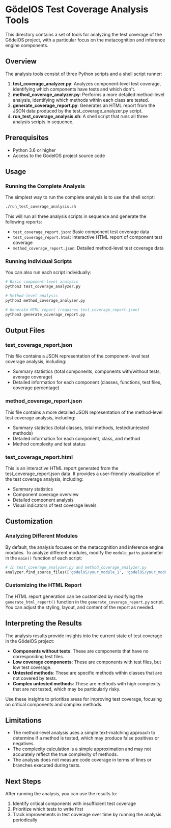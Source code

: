 # GödelOS Test Coverage Analysis Tools

This directory contains a set of tools for analyzing the test coverage of the GödelOS project, with a particular focus on the metacognition and inference engine components.

## Overview

The analysis tools consist of three Python scripts and a shell script runner:

1. **test_coverage_analyzer.py**: Analyzes component-level test coverage, identifying which components have tests and which don't.
2. **method_coverage_analyzer.py**: Performs a more detailed method-level analysis, identifying which methods within each class are tested.
3. **generate_coverage_report.py**: Generates an HTML report from the JSON data produced by the test_coverage_analyzer.py script.
4. **run_test_coverage_analysis.sh**: A shell script that runs all three analysis scripts in sequence.

## Prerequisites

- Python 3.6 or higher
- Access to the GödelOS project source code

## Usage

### Running the Complete Analysis

The simplest way to run the complete analysis is to use the shell script:

```bash
./run_test_coverage_analysis.sh
```

This will run all three analysis scripts in sequence and generate the following reports:
- `test_coverage_report.json`: Basic component test coverage data
- `test_coverage_report.html`: Interactive HTML report of component test coverage
- `method_coverage_report.json`: Detailed method-level test coverage data

### Running Individual Scripts

You can also run each script individually:

```bash
# Basic component-level analysis
python3 test_coverage_analyzer.py

# Method-level analysis
python3 method_coverage_analyzer.py

# Generate HTML report (requires test_coverage_report.json)
python3 generate_coverage_report.py
```

## Output Files

### test_coverage_report.json

This file contains a JSON representation of the component-level test coverage analysis, including:
- Summary statistics (total components, components with/without tests, average coverage)
- Detailed information for each component (classes, functions, test files, coverage percentage)

### method_coverage_report.json

This file contains a more detailed JSON representation of the method-level test coverage analysis, including:
- Summary statistics (total classes, total methods, tested/untested methods)
- Detailed information for each component, class, and method
- Method complexity and test status

### test_coverage_report.html

This is an interactive HTML report generated from the test_coverage_report.json data. It provides a user-friendly visualization of the test coverage analysis, including:
- Summary statistics
- Component coverage overview
- Detailed component analysis
- Visual indicators of test coverage levels

## Customization

### Analyzing Different Modules

By default, the analysis focuses on the metacognition and inference engine modules. To analyze different modules, modify the `module_paths` parameter in the `main()` function of each script:

```python
# In test_coverage_analyzer.py and method_coverage_analyzer.py
analyzer.find_source_files(['godelOS/your_module_1', 'godelOS/your_module_2'])
```

### Customizing the HTML Report

The HTML report generation can be customized by modifying the `generate_html_report()` function in the `generate_coverage_report.py` script. You can adjust the styling, layout, and content of the report as needed.

## Interpreting the Results

The analysis results provide insights into the current state of test coverage in the GödelOS project:

- **Components without tests**: These are components that have no corresponding test files.
- **Low coverage components**: These are components with test files, but low test coverage.
- **Untested methods**: These are specific methods within classes that are not covered by tests.
- **Complex untested methods**: These are methods with high complexity that are not tested, which may be particularly risky.

Use these insights to prioritize areas for improving test coverage, focusing on critical components and complex methods.

## Limitations

- The method-level analysis uses a simple text-matching approach to determine if a method is tested, which may produce false positives or negatives.
- The complexity calculation is a simple approximation and may not accurately reflect the true complexity of methods.
- The analysis does not measure code coverage in terms of lines or branches executed during tests.

## Next Steps

After running the analysis, you can use the results to:
1. Identify critical components with insufficient test coverage
2. Prioritize which tests to write first
3. Track improvements in test coverage over time by running the analysis periodically